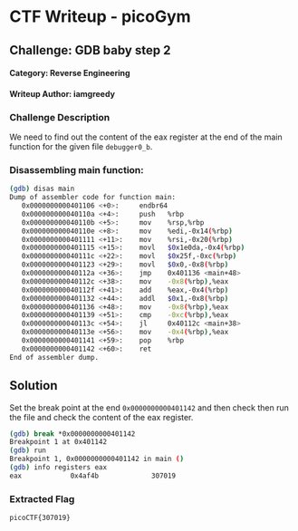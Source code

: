 # CTF Writeup - picoGym

## Challenge: GDB baby step 2

#### Category: Reverse Engineering

#### Writeup Author: iamgreedy

### Challenge Description
We need to find out the content of the eax register at the end of the main function for the given file `debugger0_b`.

### Disassembling main function:
```bash
(gdb) disas main
Dump of assembler code for function main:
   0x0000000000401106 <+0>:	    endbr64
   0x000000000040110a <+4>:	    push   %rbp
   0x000000000040110b <+5>:	    mov    %rsp,%rbp
   0x000000000040110e <+8>:	    mov    %edi,-0x14(%rbp)
   0x0000000000401111 <+11>:	mov    %rsi,-0x20(%rbp)
   0x0000000000401115 <+15>:	movl   $0x1e0da,-0x4(%rbp)
   0x000000000040111c <+22>:	movl   $0x25f,-0xc(%rbp)
   0x0000000000401123 <+29>:	movl   $0x0,-0x8(%rbp)
   0x000000000040112a <+36>:	jmp    0x401136 <main+48>
   0x000000000040112c <+38>:	mov    -0x8(%rbp),%eax
   0x000000000040112f <+41>:	add    %eax,-0x4(%rbp)
   0x0000000000401132 <+44>:	addl   $0x1,-0x8(%rbp)
   0x0000000000401136 <+48>:	mov    -0x8(%rbp),%eax
   0x0000000000401139 <+51>:	cmp    -0xc(%rbp),%eax
   0x000000000040113c <+54>:	jl     0x40112c <main+38>
   0x000000000040113e <+56>:	mov    -0x4(%rbp),%eax
   0x0000000000401141 <+59>:	pop    %rbp
   0x0000000000401142 <+60>:	ret
End of assembler dump.
```

## Solution
Set the break point at the end `0x0000000000401142` and then check then run the file and check the content of the eax register.

```bash
(gdb) break *0x0000000000401142
Breakpoint 1 at 0x401142
(gdb) run
Breakpoint 1, 0x0000000000401142 in main ()
(gdb) info registers eax
eax            0x4af4b             307019
```


### Extracted Flag

```
picoCTF{307019}
```




